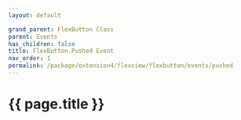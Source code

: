 ```yaml
---
layout: default

grand_parent: FlexButton Class
parent: Events
has_children: false
title: FlexButton.Pushed Event
nav_order: 1
permalink: /package/extension4/flexview/flexbutton/events/pushed
---
```

# {{ page.title }}